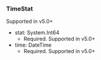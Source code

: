 ### TimeStat
Supported in v5.0+

- stat: System.Int64
  - Required. Supported in v5.0+
- time: DateTime
  - Required. Supported in v5.0+
